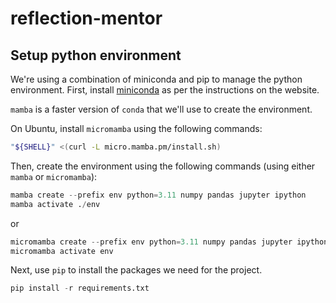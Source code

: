 # reflection-mentor

## Setup python environment

We're using a combination of miniconda and pip to manage the python environment.
First, install [miniconda](https://docs.conda.io/projects/miniconda/en/latest/)
as per the instructions on the website. 

`mamba` is a faster version of `conda` that we'll use to create the environment.


On Ubuntu, install `micromamba` using the following commands:


```bash
"${SHELL}" <(curl -L micro.mamba.pm/install.sh)
```

Then, create the environment using the following commands (using either `mamba` or `micromamba`):  

```python
mamba create --prefix env python=3.11 numpy pandas jupyter ipython
mamba activate ./env 
```
or 

```python
micromamba create --prefix env python=3.11 numpy pandas jupyter ipython
micromamba activate env 
```

Next, use `pip` to install the packages we need for the project.

```python
pip install -r requirements.txt
```

